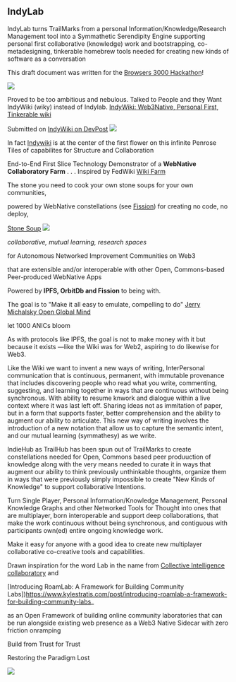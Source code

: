 ## IndyLab

IndyLab turns TrailMarks from a personal Information/Knowledge/Research Management  tool into a Symmathetic Serendipity Engine supporting personal first collaborative (knowledge) work and bootstrapping, co-metadesigning, tinkerable homebrew tools needed for creating new kinds of software as a conversation

This draft document was written for the [Browsers 3000 Hackathon](https://browsers3000.devpost.com/?ref_feature=challenge&ref_medium=your-open-hackathons&ref_content=Submissions+open)!

![](https://ipfs.runfission.com/ipfs/bafybeihxfd4vtmv57mi3627anihceyyvi4zbyy7hrbwf5gwtvmrz7yldwq/p/MindDrive/2021/08/Icons/browser300x120.png)

Proved to be too ambitious and nebulous. Talked to People and they Want IndyWiki (wiky) instead of Indylab.
[IndyWiki: Web3Native, Personal First, Tinkerable wiki](https://github.com/IndyVerse/indywiki#readme)

Submitted on [IndyWiki on DevPost](https://devpost.com/software/indywiki)
![](https://ipfs.io/ipfs/bafkreib2nihvngycxu2eduus2onsiwefv7xugcdauyyo4gzjuq6kpko3na)

In fact [Indywiki](https://github.com/IndyVerse/indywiki#readme) is at the center of  the first flower on this infinite Penrose Tiles of capabilites for Structure and Collaboration

End-to-End First Slice Technology Demonstrator of a **WebNative Collaboratory Farm** . . .
Inspired by FedWiki [Wiki Farm](http://fedwiki.org/view/welcome-visitors/view/wiki-farm)




The stone you need to cook your own stone soups for your own communities,

powered by WebNative constellations (see [Fission](https://fission.codes)) for creating no code, no deploy,

[Stone Soup](https://en.wikipedia.org/wiki/Stone_Soup)
![](https://ipfs.runfission.com/ipfs/bafybeig7aucbolmaqc6ouxuwcptvztvdwkja6ypbn6ykvjqvmdicpb6ds4/p/MindDrive/2021/08/Icons/stone%20soup%20240.png)

_collaborative, mutual learning, research spaces_

for Autonomous Networked Improvement Communities on Web3

that are extensible and/or interoperable with other 
Open, Commons-based Peer-produced WebNative Apps

Powered by **IPFS, OrbitDb and Fission** to being with.

The goal is to "Make it all easy to emulate,
compelling to do" [Jerry Michalsky Open Global Mind](https://hyp.is/ytzAKvXGEeurRiMRiP6Hnw/docdrop.org/video/54iZWI9Does/)

let 1000 ANICs bloom

As with protocols like IPFS, the goal is not to make money with it but because it exists —like the Wiki was for Web2, aspiring to do likewise for Web3.

Like the Wiki we want to invent a new ways of writing, InterPersonal communication that is continuous, permanent, with immutable provenance that includes discovering people who read what you write, commenting, suggesting, and learning together in ways that are continuous without being synchronous. With ability to resume knwork and dialogue within a live context where it was last left off. Sharing ideas not as immitation of paper, but in a form that supports faster, better comprehension and the ability to
augment our ability to articulate.
This new way of writing involves the introduction of a new notation that allow us to capture the semantic intent, and our mutual learning (symmathesy) as we write.


IndieHub as TrailHub has been spun out of TrailMarks to create constellations needed for Open, Commons based peer produuction of knowledge along with the very means needed to curate it in ways that augment our ability to think previously unthinkable thoughts, organize them in ways that were previously simply impossible to create "New Kinds of Knowledge" to support collaborative Intentions.


Turn Single Player, Personal Information/Knowledge Management, 
Personal Knowledge Graphs and other Networked Tools for Thought into
ones that are multiplayer, born interoperable and support deep collaborations,
that make the work continuous without being synchronous,
and contiguous with participants own(ed) entire ongoing knowledge work.

Make it easy for anyone with a good idea to create new multiplayer collaborative co-creative tools and capabilities.


Drawn inspiration for the word Lab in the name from
[Collective Intelligence collaboratory](https://www.collectiveintelligencecollaboratory.com/)
and

[Introducing RoamLab: A Framework for Building Community Labs])https://www.kylestratis.com/post/introducing-roamlab-a-framework-for-building-community-labs_

as an Open Framework of building online community laboratories that can be run alongside existing web presence as a Web3 Native Sidecar with zero friction onramping

Build from Trust for Trust

Restoring the Paradigm Lost

![](https://ipfs.runfission.com/ipfs/bafybeicbh6a5bfxusqje4pdbm6xt3qjwua3aurdksmbxjxvbqw7hyrfnby/p/MindDrive/2021/08/Images/Augmentation%20Research%20Center%20Lab.jpg)



